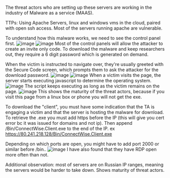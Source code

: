 The threat actors who are setting up these servers are working in the industry of Malware as a service (MAAS). 

TTPs:
Using Apache Servers, linux and windows vms in the cloud, paired with open ssh access. 
Most of the servers running apache are vulnerable. 

To understand how this malware works, we need to see the control panel first. 
![image](https://user-images.githubusercontent.com/126899048/230537495-db6c0e53-c6cb-4102-8cc6-c6d8f640379d.png)
![image](https://user-images.githubusercontent.com/126899048/230537527-e3931a0c-91e9-4ea1-99b0-f6cdbe6e46fc.png)
Most of the control panels will allow the attacker to create an invite only code. To download the malware and keep researchers out, they require a 6 digit password which is generated on demand.

When the victim is instructed to navigate over, they're usually greeted with the Secure Code screen, which prompts them to ask the attacker for the download password. 
![image](https://user-images.githubusercontent.com/126899048/230539557-fa9373fa-79f9-4628-b682-0a807afd9aad.png)
![image](https://user-images.githubusercontent.com/126899048/230539665-b1ab3621-7ebc-4114-9539-4fc1ce7298f0.png)
When a victim visits the page, the server starts executing javascript to determine the operating system.
![image](https://user-images.githubusercontent.com/126899048/230539807-482b449a-cf47-4e07-9264-213252aa0a00.png)
The script keeps executing as long as the victim remains on the page. 
![image](https://user-images.githubusercontent.com/126899048/230539867-6f88c652-758e-4dd4-a64a-12df5f51a49c.png)
This shows the maturity of the threat actors, because if you visit this page from a linux box or phone you will not get the exe. 


To download the "client", you must have some indication that the TA is engaging a victim and that the server is hosting the malware for download.
To retrieve the .exe you must add https before the IP (this will give you cert error bc it was issued for domains and not ip).
Then append /Bin/ConnectWise.Client.exe to the end of the IP. ex https://80.241.218.128/Bin/ConnectWise.Client.exe

Depending on which ports are open, you might have to add port 2000 or similar before /bin..
![image](https://user-images.githubusercontent.com/126899048/230540464-2ccea94b-7730-4e70-9c18-e02dbe40fcc8.png)
I have also found that they have RDP open more often than not.

Additional observation: most of servers are on Russian IP ranges, meaning the servers would be harder to take down. Shows maturity of threat actors.
